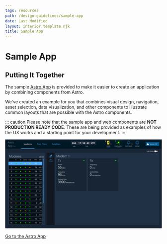 ```yaml
---
tags: resources
path: /design-guidelines/sample-app
date: Last Modified
layout: interior.template.njk
title: Sample App
---
```


# Sample App

## Putting It Together

The sample [Astro App](https://sample-app.astrouxds.com/) is provided to make it easier to create an application by combining components from Astro.

We've created an example for you that combines visual design, navigation, asset selection, data visualization, and other components to illustrate common layouts that are possible with the Astro components.

::: caution
Please note that the sample app and web components are **NOT PRODUCTION READY CODE**. These are being provided as examples of how the UX works and a starting point for your development.
:::

![Astro Sample App screenshot.](../img/design-guidelines/astro-app.png)

[Go to the Astro App](https://sample-app.astrouxds.com/)
